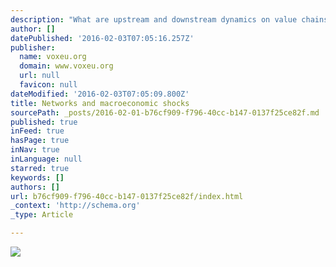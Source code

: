 ```yaml
---
description: "What are upstream and downstream dynamics on value chains. Here's a proposal that describes significant non-linear changes ."
author: []
datePublished: '2016-02-03T07:05:16.257Z'
publisher:
  name: voxeu.org
  domain: www.voxeu.org
  url: null
  favicon: null
dateModified: '2016-02-03T07:05:09.800Z'
title: Networks and macroeconomic shocks
sourcePath: _posts/2016-02-01-b76cf909-f796-40cc-b147-0137f25ce82f.md
published: true
inFeed: true
hasPage: true
inNav: true
inLanguage: null
starred: true
keywords: []
authors: []
url: b76cf909-f796-40cc-b147-0137f25ce82f/index.html
_context: 'http://schema.org'
_type: Article

---
```

![](http://www.voxeu.org/sites/default/files/image/FromMay2014/kerr%20fig1%2029%20jan.png)